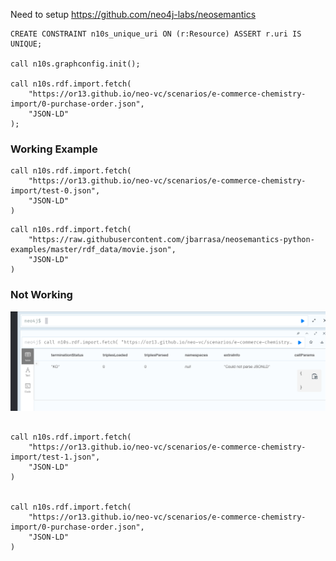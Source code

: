 Need to setup https://github.com/neo4j-labs/neosemantics

```
CREATE CONSTRAINT n10s_unique_uri ON (r:Resource) ASSERT r.uri IS UNIQUE;

call n10s.graphconfig.init();

call n10s.rdf.import.fetch(
    "https://or13.github.io/neo-vc/scenarios/e-commerce-chemistry-import/0-purchase-order.json",
    "JSON-LD"
);

```

### Working Example

```
call n10s.rdf.import.fetch(
    "https://or13.github.io/neo-vc/scenarios/e-commerce-chemistry-import/test-0.json",
    "JSON-LD"
)

```

```
call n10s.rdf.import.fetch(
    "https://raw.githubusercontent.com/jbarrasa/neosemantics-python-examples/master/rdf_data/movie.json",
    "JSON-LD"
)

```

### Not Working

![image info](./fail.png)

```

call n10s.rdf.import.fetch(
    "https://or13.github.io/neo-vc/scenarios/e-commerce-chemistry-import/test-1.json",
    "JSON-LD"
)


call n10s.rdf.import.fetch(
    "https://or13.github.io/neo-vc/scenarios/e-commerce-chemistry-import/0-purchase-order.json",
    "JSON-LD"
)

```
